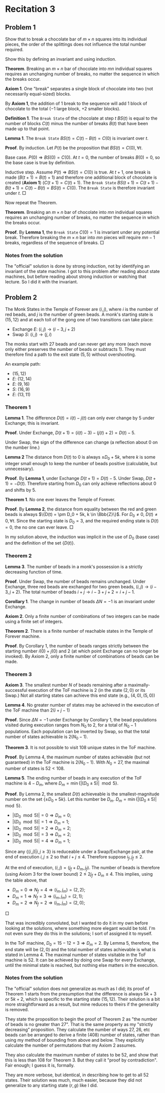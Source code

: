 # Recitation 3

## Problem 1
Show that to break a chocolate bar of $m \times n$ squares into its individual pieces, the order of the splittings does not influence the total number required.

Show this by defining an invariant and using induction.

**Theorem**. Breaking an $m\times n$ bar of chocolate into $mn$ individual squares requires an unchanging number of breaks, no matter the sequence in which the breaks occur.

**Axiom 1**. One "break" separates a single block of chocolate into two (not necessarily equal-sized) blocks.

By **Axiom 1**, the addition of 1 break to the sequence will add 1 block of chocolate to the total ($-1$ large block, $+2$ smaller blocks).

**Definition 1**. The `Break State` of the chocolate at step $t$ $BS(t)$ is equal to the number of blocks $C(t)$ minus the number of breaks $B(t)$ that have been made up to that point.

**Lemma 1**. The `Break State` $BS(t) = C(t) - B(t) = C(0)$ is invariant over $t$.

**Proof**. By induction. Let $P(t)$ be the proposition that $BS(t)=C(0), \forall t$.

Base case. $P(0) \Rightarrow BS(0) = C(0)$. At $t=0$, the number of breaks $B(0)=0$, so the base case is true by definition.

Inductive step. Assume $P(t)\Rightarrow BS(t)=C(0)$ is true. At $t+1$, one break is made ($B(t+1) = B(t) + 1$) and therefore one additional block of chocolate is created (**Axiom 1**) ($C(t+1)=C(t)+1$). The `Break State` $BS(t+1) = C(t+1)-B(t+1) = C(t)-B(t) = BS(t) = C(0)$. The `Break State` is therefore invariant under $t$. $\Box$

Now repeat the Theorem.

**Theorem**. Breaking an $m\times n$ bar of chocolate into $mn$ individual squares requires an unchanging number of breaks, no matter the sequence in which the breaks occur.

**Proof**. By **Lemma 1**, the `Break State` $C(0) = 1$ is invariant under any potential break. Therefore breaking the $m\times n$ bar into $mn$ pieces will require $mn - 1$ breaks, regardless of the sequence of breaks. $\Box$

### Notes from the solution
The "official" solution is done by strong induction, not by identifying an invariant of the state machine. I got to this problem after reading about state machines, but before reading about strong induction or watching that lecture. So I did it with the invariant.

## Problem 2
The Monk States in the Temple of Forever are $(i,j)$, where $i$ is the number of red beads, and $j$ is the number of green beads. A monk's starting state is $(15,12)$ and at each toll of the gong one of two transitions can take place:
  * Exchange $E$: $(i,j) \rightarrow (i-3,j+2)$
  * Swap $S$: $(i,j) \rightarrow (j,i)$

The monks start with 27 beads and can never get any more (each move only either preserves the number of beads or subtracts 1). They must therefore find a path to the exit state $(5,5)$ without overshooting.

An example path:
  * $(15,12)$
  * $E$: $(12,14)$
  * $E$: $(9,16)$
  * $S$: $(16,9)$
  * $E$: $(13,11)$


### Theorem 1
**Lemma 1**. The difference $D(t) = i(t)-j(t)$ can only ever change by 5 under Exchange; this is invariant.

**Proof**. Under Exchange, $D(t+1) = (i(t)-3) - (j(t) + 2) = D(t)-5$.

Under Swap, the sign of the difference can change (a reflection about $0$ on the number line.)

**Lemma 2** The distance from $D(t)$ to $0$ is always $\pm D_0 + 5k$, where $k$ is some integer small enough to keep the number of beads positive (calculable, but unnecessary).

**Proof**. By **Lemma 1**, under Exchange $D(t+1) = D(t)-5$. Under Swap, $D(t+1) = -D(t)$. Therefore starting from $D_0$ can only achieve reflections about $0$ and shifts by $5$.

**Theorem 1**. No one ever leaves the Temple of Forever.

**Proof**. By **Lemma 2**, the distance from equality between the red and green beads is always $\{D(t) = \pm D_0 + 5k, k \in \Bbb{Z}\}$. For $D_0 \neq 0$, $D(t) \neq 0, \forall t$. Since the starting state is $D_0 = 3$, and the required ending state is $D(t)=0$, the no one can ever leave. $\Box$

In my solution above, the induction was implicit in the use of $D_0$ (base case) and the definition of the set $\{D(t)\}$.

### Theorem 2
**Lemma 3**. The number of beads in a monk's possession is a strictly decreasing function of time.

**Proof**. Under Swap, the number of beads remains unchanged. Under Exchange, three red beads are exchanged for two green beads, $(i,j) \rightarrow (i-3,j+2)$. The total number of beads $i+j \rightarrow i-3+j+2 = i+j-1$.

**Corollary 1**. The change in number of beads $\Delta N = -1$ is an invariant under Exchange.

**Axiom 2**. Only a finite number of combinations of two integers can be made using a finite set of integers.

**Theorem 2**. There is a finite number of reachable states in the Temple of Forever machine.

**Proof**. By Corollary 1, the number of beads ranges strictly between the starting number $i(0) + j(0)$ and $2$ (at which point Exchange can no longer be invoked). By Axiom 2, only a finite number of combinations of beads can be made.

### Theorem 3
**Axiom 3**. The smallest number $N$ of beads remaining after a maximally-successful execution of the ToF machine is 2 (in the state $(2,0)$ or its Swap.) Not all starting states can achieve this end state (e.g., $(4,0),(5,0)$)

**Lemma 4**. No greater number of states may be achieved in the execution of the ToF machine than $2(i+j-1)$

**Proof**. Since $\Delta N = -1$ under Exchange by Corollary 1, the bead populations visited during execution ranges from $N_0$ to 2, for a total of $N_0 - 1$ populations. Each population can be inverted by Swap, so that the total number of states achievable is $2(N_0 -1)$.

**Theorem 3**. It is not possible to visit 108 unique states in the ToF machine.

**Proof**. By Lemma 4, the maximum number of states achievable (but not guaranteed) in the ToF machine is $2(N_0 -1)$. With $N_0 = 27$, the maximal number of states is $52 < 108$.


**Lemma 5**. The ending number of beads in any execution of the ToF machine is $4-D_m$, where $D_m = \min\{|(D_0 \pm 5)| \mod 5\}$.

**Proof**. By Lemma 2, the smallest $D(t)$ achieveable is the smallest-magnitude number on the set $\{\pm D_0 + 5k\}$. Let this number be $D_m$. $D_m = \min\{|(D_0 \pm 5)| \mod 5\}$.
  * $|(D_0 \mod 5)| = 0 \Rightarrow D_m = 0$;
  * $|(D_0 \mod 5)| = 1 \Rightarrow D_m = 1$;
  * $|(D_0 \mod 5)| = 2 \Rightarrow D_m = 2$;
  * $|(D_0 \mod 5)| = 3 \Rightarrow D_m = 2$;
  * $|(D_0 \mod 5)| = 4 \Rightarrow D_m = 1$;

Since any $\{(i,j) | i,j \geq 3\}$ is reduceable under a Swap/Exchange pair, at the end of execution $i,j \leq 2$ so that $i + j \leq 4$. Therefore suppose $i_f,j_f \leq 2$.

At the end of execution, $(i,j) = (j_f + D_m, j_f)$. The number of beads is therefore (using Axiom 3 for the lower bound) $2 \leq 2j_f + D_m \leq 4$. This implies, using the table above, that
  * $D_m = 0 \Rightarrow N_f = 4 \Rightarrow (i_m,j_m)=(2,2)$;
  * $D_m = 1 \Rightarrow N_f = 3 \Rightarrow (i_m,j_m)=(2,1)$;
  * $D_m = 2 \Rightarrow N_f = 2 \Rightarrow (i_m,j_m)=(2,0)$;

$\Box$

That was incredibly convoluted, but I wanted to do it in my own before looking at the solutions, where something more elegant would be told. I'm not even sure they do this in the solutions; I sort of assigned it to myself.

In the ToF machine, $D_0 =15-12 = 3 \Rightarrow D_m = 2$. By Lemma 5, therefore, the end state will be $(2,0)$ and the total number of states achievable is what is stated in Lemma 4. The maximal number of states visitable in the ToF machine is 52. It can be achieved by doing one Swap for every Exchange, until the minimal state is reached, but nothing else matters in the execution.

### Notes from the solution
The "official" solution does not generalize as much as I did; its proof of Theorem 1 starts from the presumption that the difference is always $5k + 3$ or $5k + 2$, which is specific to the starting state $(15,12)$. Their solution is a bit more straightforward as a result, but mine reduces to theirs if the generality is removed.

They state the proposition to begin the proof of Theorem 2 as "the number of beads is no greater than 27". That is the same property as my "strictly decreasing" proposition. They calculate the number of ways 27, 26, etc beads can be arranged to derive a finite (408) number of states, rather than using my method of bounding from above and below. They explicitly calculate the number of permutations that my Axiom 2 assumes.

They also calculate the maximum number of states to be 52, and show that this is less than 108 for Theorem 3. But they call it "proof by contradiction". Fair enough; I guess it is, formally.

They are more verbose, but identical, in describing how to get to all 52 states. Their solution was much, much easier, because they did not generalize to any starting state $(r,g)$ like I did.
